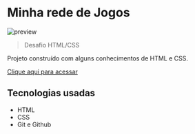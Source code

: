 # Minha rede de Jogos

![preview](./.github/preview.jpeg)

> Desafio HTML/CSS

Projeto construído com alguns conhecimentos de HTML e CSS.

[Clique aqui para acessar](https://carlosaugus1.github.io/Projeto_Meus_Jogos/)


## Tecnologias usadas

- HTML
- CSS
- Git e Github
